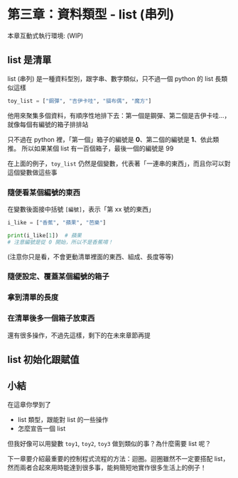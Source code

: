 # 第三章：資料類型 - list (串列)

本章互動式執行環境: (WIP)

## list 是清單

list (串列) 是一種資料型別，跟字串、數字類似，只不過一個 python 的 list 長類似這樣

```python
toy_list = ["鋼彈", "吉伊卡哇", "貓布偶", "魔方"]
```

他用來聚集多個資料，有順序性地排下去：第一個是鋼彈、第二個是吉伊卡哇...，就像每個有編號的箱子排排站

只不過在 python 裡，「第一個」箱子的編號是 **0**、第二個的編號是 **1**、依此類推。
所以如果某個 list 有一百個箱子，最後一個的編號是 99

在上面的例子，`toy_list` 仍然是個變數，代表著「一連串的東西」，而且你可以對這個變數做這些事

### 隨便看某個編號的東西

在變數後面接中括號 `[編號]`，表示「第 xx 號的東西」

```python
i_like = ["香蕉", "蘋果", "芭樂"]

print(i_like[1])  # 蘋果
# 注意編號是從 0 開始，所以不是香蕉唷！
```

(注意你只是看，不會更動清單裡面的東西、組成、長度等等)

### 隨便設定、覆蓋某個編號的箱子

### 拿到清單的長度

### 在清單後多一個箱子放東西


還有很多操作，不過先這樣，剩下的在未來章節再提


## list 初始化跟賦值


## 小結

在這章你學到了
* list 類型，跟能對 list 的一些操作
* 怎麼宣告一個 list

但我好像可以用變數 `toy1`, `toy2`, `toy3` 做到類似的事？為什麼需要 list 呢？

下一章要介紹最重要的控制程式流程的方法：迴圈。迴圈雖然不一定要搭配 list，然而兩者合起來用時能達到很多事，能夠簡短地實作很多生活上的例子！
